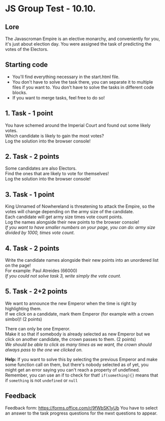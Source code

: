 # JS Group Test - 10.10.
## Lore
The Javascroman Empire is an elective monarchy, and conveniently for you, it's just about election day. You were assigned the task of predicting the votes of the Electors.

## Starting code
- You'll find everything necessary in the start.html file.
- You don't have to solve the task there, you can separate it to multiple files if you want to. You don't have to solve the tasks in different code blocks.
- If you want to merge tasks, feel free to do so!  

## 1. Task - 1 point
You have schemed around the Imperial Court and found out some likely votes.  
Which candidate is likely to gain the most votes?  
Log the solution into the browser console!  

## 2. Task - 2 points
Some candidates are also Electors.  
Find the ones that are likely to vote for themselves!  
Log the solution into the browser console!  

## 3. Task - 1 point
King Unnamed of Nowhereland is threatening to attack the Empire, so the votes will change depending on the army size of the candidate.  
Each candidate will get army size times vote count points.  
Log the names alongside their new points to the browser console!  
*If you want to have smaller numbers on your page, you can do: army size divided by 1000, times vote count.*

## 4. Task - 2 points
Write the candidate names alongside their new points into an unordered list on the page!  
For example: Paul Atreides (66000)  
*If you could not solve task 3, write simply the vote count.*  
  
## 5. Task - 2+2 points
We want to announce the new Emperor when the time is right by highlighting them.  
If we click on a candidate, mark them Emperor (for example with a crown simbol)! (2 points)  

There can only be one Emperor.  
Make it so that if somebody is already selected as new Emperor but we click on another candidate, the crown passes to them. (2 points)  
*We should be able to click as many times as we want, the crown should always pass to the one we clicked on.*  

**Help:** If you want to solve this by selecting the previous Emperor and make some function call on them, but there's nobody selected as of yet, you might get an error saying you can't reach a property of undefined. Remember, you can use an if to check for that! `if(something){}` means that if `something` is not `undefined` or `null`

## Feedback
Feedback form: https://forms.office.com/r/9fWbSK1yUb
You have to select an answer to the task progress questions for the nwxt questions to appear.